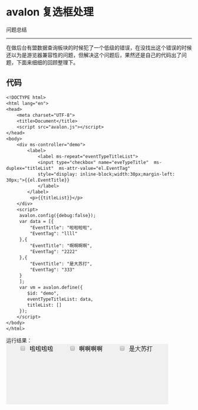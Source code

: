 ﻿# avalon 复选框处理

问题总结

---
在做后台有盟数据查询板块的时候犯了一个低级的错误，在没找出这个错误的时候还以为是游览器兼容性的问题，但解决这个问题后，果然还是自己的代码出了问题，下面来细细的回顾整理下。
## 代码 ##
```
<!DOCTYPE html>
<html lang="en">
<head>
    <meta charset="UTF-8">
    <title>Document</title>
    <script src="avalon.js"></script>
</head>
<body>
    <div ms-controller="demo">
        <label>
            <label ms-repeat="eventTypeTitleList">
            <input type="checkbox" name="eveTypeTitle"  ms-duplex="titleList"  ms-attr-value="el.EventTag"
            style="display: inline-block;width:30px;margin-left: 30px;">{{el.EventTitle}}
            </label>
        </label>
         <p>{{titleList}}</p>
    </div>
    <script>
     avalon.config({debug:false});
     var data = [{
         "EventTitle": "啦啦啦啦",
         "EventTag": "llll"
     },{
         "EventTitle": "啊啊啊啊",
         "EventTag": "2222"       
     },{
         "EventTitle": "是大苏打",
         "EventTag": "333"       
     }
     ];
     var vm = avalon.define({
        $id: "demo",
        eventTypeTitleList: data,
        titleList: []
     });
    </script>
</body>
</html>
```
运行结果：
![](https://github.com/ql91/avalon-summary/blob/master/avalon%E5%A4%8D%E9%80%89%E6%A1%86%E5%A4%84%E7%90%86/avalon%20checkbox.gif)
